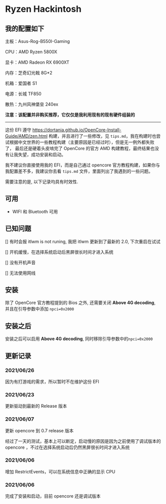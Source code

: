 # Ryzen Hackintosh

## 我的配置如下

主板：Asus-Rog-B550I-Gaming

CPU：AMD Ryzen 5800X

显卡：AMD Radeon RX 6900XT

内存：芝奇幻光戟 8G*2 

机箱：爱国者 S1

电源：长城 TF850

散热：九州风神堡垒 240ex

**注意：该配置并非购买推荐，它仅仅是我利用现有的现有硬件组装的**

------

这份 EFI 遵守 https://dortania.github.io/OpenCore-Install-Guide/AMD/zen.html 构建，并且进行了一些修改，见 `tips.md`，我在构建时也尝试根据中文世界的一些教程构建（主要原因是已经过时），但是无一例外都失败了，
最后还是硬着头皮啃完了 OpenCore 的官方 AMD 构建教程，最终结果也没有让我失望，成功安装和启动。

我不建议你直接使用我的 EFI，而是自己通过 opencore 官方教程构建，如果你与我配置差不多，我建议你去看 `tips.md` 文件，里面列出了我遇到的一些问题。

需要注意的是, 以下记录均具有时效性.

## 可用

* WIFI 和 Bluetooth 可用

## 已知问题

[] 有时会报 itlwm is not runing, 我把 itlwm 更新到了最新的 2.0, 下次重启在试试

[] 开机缓慢，在选择系统启动后黑屏很长时间才进入系统

[] 没有开机声音

[] 无法使用网线

## 安装
除了 OpenCore 官方教程提到的 Bios 之外, 还需要关闭 **Above 4G decoding**, 并且在引导参数中添加 `npci=0x2000`

## 安装之后
安装之后可以启用 **Above 4G decoding**, 同时移除引导参数中的`npci=0x2000`


## 更新记录

### 2021/06/26
因为有打游戏的需求，所以暂时不在维护这份 EFI

### 2021/06/23
更新驱动到最新的 Release 版本

### 2021/06/07
更新 opencore 到 0.7 release 版本 

经过了一天的测试，基本上可以断定，启动慢的原因是因为之前使用了调试版本的 opencore ，不过在选择系统启动后仍然黑屏很长时间才进入系统


### 2021/06/06
增加 RestrictEvents，可以在系统信息中正确的显示 CPU


### 2021/06/06
完成了安装和启动，目前 opencore 还是调试版本


